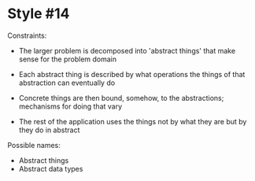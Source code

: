 Style #14
==============================

Constraints:

- The larger problem is decomposed into 'abstract things' that make
  sense for the problem domain

- Each abstract thing is described by what operations the things of
  that abstraction can eventually do

- Concrete things are then bound, somehow, to the abstractions; mechanisms
  for doing that vary

- The rest of the application uses the things not by what they are but
  by they do in abstract

Possible names:

- Abstract things
- Abstract data types
